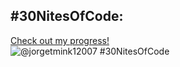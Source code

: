 ## #30NitesOfCode:
  [Check out my progress!](https://www.codedex.io/@jorgetmink12007/30-nites-of-code)  
  ![@jorgetmink12007 #30NitesOfCode](https://www.codedex.io/api/petStatus?user=jorgetmink12007)
